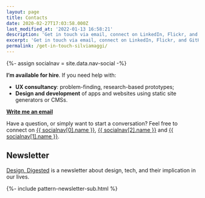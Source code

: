 ```yaml
---
layout: page
title: Contacts
date: 2020-02-27T17:03:58.000Z
last_modified_at: '2022-01-13 16:58:21'
description: 'Get in touch via email, connect on LinkedIn, Flickr, and GitHub. You can also subscribe to my RSS feed or newsletter.'
excerpt: 'Get in touch via email, connect on LinkedIn, Flickr, and GitHub. You can also subscribe to my RSS feed or newsletter.'
permalink: /get-in-touch-silviamaggi/
---
```

{%- assign socialnav = site.data.nav-social -%}

<p class="p-summary lead"><strong>I&rsquo;m available for hire</strong>. If you need help with:</p>

<ul class="smd-ul">
  <li><strong>UX consultancy</strong>: problem-finding, research-based prototypes;</li>
  <li><strong>Design and development</strong> of apps and websites using static site generators or CMSs.</li>
</ul>

<div class="text-center my-5">
  <a class="btn btn-lg btn-smd btn-smd-cta py-3 px-4 fw-bold" href="mailto:contacts@silviamaggidesign.com" title="Write me an email"><span class="text-uppercase fs-4"><strong>Write me an email</strong></span></a>
</div>

<p class="detached">Have a question, or simply want to start a conversation? Feel free to connect on <a href="{{ socialnav[0].link }}" rel="nofollow me">{{ socialnav[0].name }}</a>, <a href="{{ socialnav[2].link }}" rel="nofollow me">{{ socialnav[2].name }}</a> and <a href="{{ socialnav[1].link }}" rel="nofollow me">{{ socialnav[1].name }}</a>.</p>

<h2>Newsletter</h2>

<p><a href="/newsletter/" title="Go to the Newsletter page">Design, Digested</a> is a newsletter about design, tech, and their implication in our lives.</p>

{%- include pattern-newsletter-sub.html %}